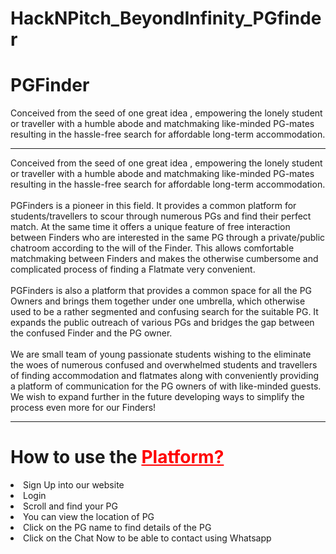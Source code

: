 # HackNPitch_BeyondInfinity_PGfinder
<h1 class="text-center">PGFinder</h1>


<p class="lead"> Conceived from the seed of one great idea , empowering the lonely student or traveller with a humble abode and matchmaking like-minded PG-mates resulting in the hassle-free search for affordable long-term accommodation.</p>
            <hr class="my-4">
            <div>
                Conceived from the seed of one great idea , empowering the lonely student or traveller with a humble abode and matchmaking like-minded PG-mates resulting in the hassle-free search for affordable long-term accommodation.
            </div>
            <br>
            <div>
                PGFinders is a pioneer in this field. It provides a common platform for students/travellers to scour through numerous PGs and find their perfect match. At the same time it offers a unique feature of free interaction between Finders who are interested in the same PG through a private/public chatroom according to the will of the Finder. This allows comfortable matchmaking between Finders and makes the otherwise cumbersome and complicated process of finding a Flatmate very convenient.
            </div>
            <br>
            <div>
                PGFinders is also a platform that provides a common space for all the PG Owners and brings them together under one umbrella, which otherwise used to be a rather segmented and confusing search for the suitable PG. It expands the public outreach of various PGs and bridges the gap between the confused Finder and the PG owner.
            </div>
            <br>
            <div>
                We are small team of young passionate students wishing to the eliminate the woes of numerous confused and overwhelmed students and travellers of finding accommodation and flatmates along with conveniently providing a platform of communication for the PG owners of with like-minded guests. We wish to expand further in the future developing ways to simplify the process even more for our Finders!
            </div>
<hr class="my-4">
<h1 class="text-center">How to use the <a href="https://pgfinderbeyondinfinity.000webhostapp.com/" target="_blank" style="color:red">Platform?</a></h1>
            <li>Sign Up into our website</li>
            <li>Login</li>
            <li>Scroll and find your PG</li>
            <li>You can view the location of PG</li>
            <li>Click on the PG name to find details of the PG</li>
            <li>Click on the Chat Now to be able to contact using Whatsapp</li>
